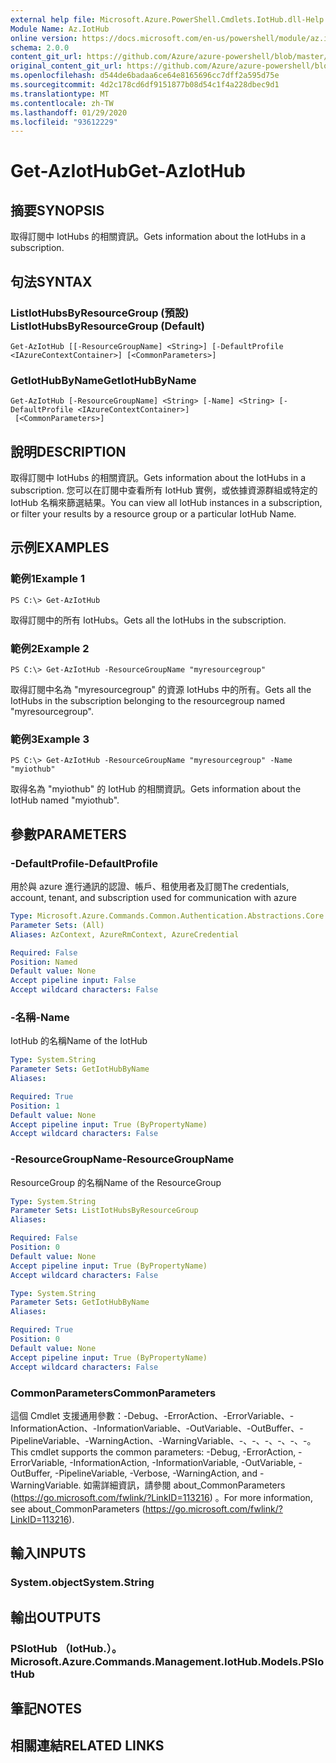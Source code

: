 ```yaml
---
external help file: Microsoft.Azure.PowerShell.Cmdlets.IotHub.dll-Help.xml
Module Name: Az.IotHub
online version: https://docs.microsoft.com/en-us/powershell/module/az.iothub/get-aziothub
schema: 2.0.0
content_git_url: https://github.com/Azure/azure-powershell/blob/master/src/IotHub/IotHub/help/Get-AzIotHub.md
original_content_git_url: https://github.com/Azure/azure-powershell/blob/master/src/IotHub/IotHub/help/Get-AzIotHub.md
ms.openlocfilehash: d544de6badaa6ce64e8165696cc7dff2a595d75e
ms.sourcegitcommit: 4d2c178cd6df9151877b08d54c1f4a228dbec9d1
ms.translationtype: MT
ms.contentlocale: zh-TW
ms.lasthandoff: 01/29/2020
ms.locfileid: "93612229"
---
```

# <span data-ttu-id="6d877-101">Get-AzIotHub</span><span class="sxs-lookup"><span data-stu-id="6d877-101">Get-AzIotHub</span></span>

## <span data-ttu-id="6d877-102">摘要</span><span class="sxs-lookup"><span data-stu-id="6d877-102">SYNOPSIS</span></span>
<span data-ttu-id="6d877-103">取得訂閱中 IotHubs 的相關資訊。</span><span class="sxs-lookup"><span data-stu-id="6d877-103">Gets information about the IotHubs in a subscription.</span></span>

## <span data-ttu-id="6d877-104">句法</span><span class="sxs-lookup"><span data-stu-id="6d877-104">SYNTAX</span></span>

### <span data-ttu-id="6d877-105">ListIotHubsByResourceGroup (預設) </span><span class="sxs-lookup"><span data-stu-id="6d877-105">ListIotHubsByResourceGroup (Default)</span></span>
```
Get-AzIotHub [[-ResourceGroupName] <String>] [-DefaultProfile <IAzureContextContainer>] [<CommonParameters>]
```

### <span data-ttu-id="6d877-106">GetIotHubByName</span><span class="sxs-lookup"><span data-stu-id="6d877-106">GetIotHubByName</span></span>
```
Get-AzIotHub [-ResourceGroupName] <String> [-Name] <String> [-DefaultProfile <IAzureContextContainer>]
 [<CommonParameters>]
```

## <span data-ttu-id="6d877-107">說明</span><span class="sxs-lookup"><span data-stu-id="6d877-107">DESCRIPTION</span></span>
<span data-ttu-id="6d877-108">取得訂閱中 IotHubs 的相關資訊。</span><span class="sxs-lookup"><span data-stu-id="6d877-108">Gets information about the IotHubs in a subscription.</span></span>
<span data-ttu-id="6d877-109">您可以在訂閱中查看所有 IotHub 實例，或依據資源群組或特定的 IotHub 名稱來篩選結果。</span><span class="sxs-lookup"><span data-stu-id="6d877-109">You can view all IotHub instances in a subscription, or filter your results by a resource group or a particular IotHub Name.</span></span>

## <span data-ttu-id="6d877-110">示例</span><span class="sxs-lookup"><span data-stu-id="6d877-110">EXAMPLES</span></span>

### <span data-ttu-id="6d877-111">範例1</span><span class="sxs-lookup"><span data-stu-id="6d877-111">Example 1</span></span>
```
PS C:\> Get-AzIotHub
```

<span data-ttu-id="6d877-112">取得訂閱中的所有 IotHubs。</span><span class="sxs-lookup"><span data-stu-id="6d877-112">Gets all the IotHubs in the subscription.</span></span>

### <span data-ttu-id="6d877-113">範例2</span><span class="sxs-lookup"><span data-stu-id="6d877-113">Example 2</span></span>
```
PS C:\> Get-AzIotHub -ResourceGroupName "myresourcegroup"
```

<span data-ttu-id="6d877-114">取得訂閱中名為 "myresourcegroup" 的資源 IotHubs 中的所有。</span><span class="sxs-lookup"><span data-stu-id="6d877-114">Gets all the IotHubs in the subscription belonging to the resourcegroup named "myresourcegroup".</span></span>

### <span data-ttu-id="6d877-115">範例3</span><span class="sxs-lookup"><span data-stu-id="6d877-115">Example 3</span></span>
```
PS C:\> Get-AzIotHub -ResourceGroupName "myresourcegroup" -Name "myiothub"
```

<span data-ttu-id="6d877-116">取得名為 "myiothub" 的 IotHub 的相關資訊。</span><span class="sxs-lookup"><span data-stu-id="6d877-116">Gets information about the IotHub named "myiothub".</span></span>

## <span data-ttu-id="6d877-117">參數</span><span class="sxs-lookup"><span data-stu-id="6d877-117">PARAMETERS</span></span>

### <span data-ttu-id="6d877-118">-DefaultProfile</span><span class="sxs-lookup"><span data-stu-id="6d877-118">-DefaultProfile</span></span>
<span data-ttu-id="6d877-119">用於與 azure 進行通訊的認證、帳戶、租使用者及訂閱</span><span class="sxs-lookup"><span data-stu-id="6d877-119">The credentials, account, tenant, and subscription used for communication with azure</span></span>

```yaml
Type: Microsoft.Azure.Commands.Common.Authentication.Abstractions.Core.IAzureContextContainer
Parameter Sets: (All)
Aliases: AzContext, AzureRmContext, AzureCredential

Required: False
Position: Named
Default value: None
Accept pipeline input: False
Accept wildcard characters: False
```

### <span data-ttu-id="6d877-120">-名稱</span><span class="sxs-lookup"><span data-stu-id="6d877-120">-Name</span></span>
<span data-ttu-id="6d877-121">IotHub 的名稱</span><span class="sxs-lookup"><span data-stu-id="6d877-121">Name of the IotHub</span></span>

```yaml
Type: System.String
Parameter Sets: GetIotHubByName
Aliases:

Required: True
Position: 1
Default value: None
Accept pipeline input: True (ByPropertyName)
Accept wildcard characters: False
```

### <span data-ttu-id="6d877-122">-ResourceGroupName</span><span class="sxs-lookup"><span data-stu-id="6d877-122">-ResourceGroupName</span></span>
<span data-ttu-id="6d877-123">ResourceGroup 的名稱</span><span class="sxs-lookup"><span data-stu-id="6d877-123">Name of the ResourceGroup</span></span>

```yaml
Type: System.String
Parameter Sets: ListIotHubsByResourceGroup
Aliases:

Required: False
Position: 0
Default value: None
Accept pipeline input: True (ByPropertyName)
Accept wildcard characters: False
```

```yaml
Type: System.String
Parameter Sets: GetIotHubByName
Aliases:

Required: True
Position: 0
Default value: None
Accept pipeline input: True (ByPropertyName)
Accept wildcard characters: False
```

### <span data-ttu-id="6d877-124">CommonParameters</span><span class="sxs-lookup"><span data-stu-id="6d877-124">CommonParameters</span></span>
<span data-ttu-id="6d877-125">這個 Cmdlet 支援通用參數：-Debug、-ErrorAction、-ErrorVariable、-InformationAction、-InformationVariable、-OutVariable、-OutBuffer、-PipelineVariable、-WarningAction、-WarningVariable、-、-、-、-、-、-。</span><span class="sxs-lookup"><span data-stu-id="6d877-125">This cmdlet supports the common parameters: -Debug, -ErrorAction, -ErrorVariable, -InformationAction, -InformationVariable, -OutVariable, -OutBuffer, -PipelineVariable, -Verbose, -WarningAction, and -WarningVariable.</span></span> <span data-ttu-id="6d877-126">如需詳細資訊，請參閱 about_CommonParameters (https://go.microsoft.com/fwlink/?LinkID=113216) 。</span><span class="sxs-lookup"><span data-stu-id="6d877-126">For more information, see about_CommonParameters (https://go.microsoft.com/fwlink/?LinkID=113216).</span></span>

## <span data-ttu-id="6d877-127">輸入</span><span class="sxs-lookup"><span data-stu-id="6d877-127">INPUTS</span></span>

### <span data-ttu-id="6d877-128">System.object</span><span class="sxs-lookup"><span data-stu-id="6d877-128">System.String</span></span>

## <span data-ttu-id="6d877-129">輸出</span><span class="sxs-lookup"><span data-stu-id="6d877-129">OUTPUTS</span></span>

### <span data-ttu-id="6d877-130">PSIotHub （IotHub.）。</span><span class="sxs-lookup"><span data-stu-id="6d877-130">Microsoft.Azure.Commands.Management.IotHub.Models.PSIotHub</span></span>

## <span data-ttu-id="6d877-131">筆記</span><span class="sxs-lookup"><span data-stu-id="6d877-131">NOTES</span></span>

## <span data-ttu-id="6d877-132">相關連結</span><span class="sxs-lookup"><span data-stu-id="6d877-132">RELATED LINKS</span></span>
